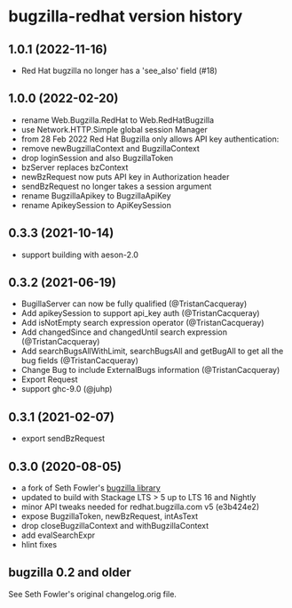 # bugzilla-redhat version history

## 1.0.1 (2022-11-16)
- Red Hat bugzilla no longer has a 'see_also' field (#18)

## 1.0.0 (2022-02-20)
- rename Web.Bugzilla.RedHat to Web.RedHatBugzilla
- use Network.HTTP.Simple global session Manager
- from 28 Feb 2022 Red Hat Bugzilla only allows API key authentication:
- remove newBugzillaContext and BugzillaContext
- drop loginSession and also BugzillaToken
- bzServer replaces bzContext
- newBzRequest now puts API key in Authorization header
- sendBzRequest no longer takes a session argument
- rename BugzillaApikey to BugzillaApiKey
- rename ApikeySession to ApiKeySession

## 0.3.3 (2021-10-14)
- support building with aeson-2.0

## 0.3.2 (2021-06-19)
- BugillaServer can now be fully qualified (@TristanCacqueray)
- Add apikeySession to support api_key auth (@TristanCacqueray)
- Add isNotEmpty search expression operator (@TristanCacqueray)
- Add changedSince and changedUntil search expression (@TristanCacqueray)
- Add searchBugsAllWithLimit, searchBugsAll and getBugAll
  to get all the bug fields (@TristanCacqueray)
- Change Bug to include ExternalBugs information (@TristanCacqueray)
- Export Request
- support ghc-9.0 (@juhp)

## 0.3.1 (2021-02-07)
- export sendBzRequest

## 0.3.0 (2020-08-05)
- a fork of Seth Fowler's [bugzilla library](https://hackage.haskell.org/package/bugzilla)
- updated to build with Stackage LTS > 5 up to LTS 16 and Nightly
- minor API tweaks needed for redhat.bugzilla.com v5 (e3b424e2)
- expose BugzillaToken, newBzRequest, intAsText
- drop closeBugzillaContext and withBugzillaContext
- add evalSearchExpr
- hlint fixes

## bugzilla 0.2 and older
See Seth Fowler's original changelog.orig file.
